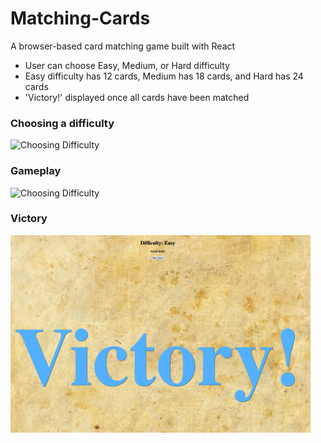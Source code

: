# Matching-Cards
A browser-based card matching game built with React

- User can choose Easy, Medium, or Hard difficulty
- Easy difficulty has 12 cards, Medium has 18 cards, and Hard has 24 cards
- 'Victory!' displayed once all cards have been matched
  
### Choosing a difficulty
![Choosing Difficulty](https://media.giphy.com/media/eL4IW61UtowQ13YuA8/giphy.gif)

  
### Gameplay
![Choosing Difficulty](https://media.giphy.com/media/MKHlVAqU0SGXxcXYlJ/giphy.gif)

  
### Victory
<img align='center' src="https://github.com/m-jchin/Matching-Cards/blob/main/victory%20screen.png" width="480px" height="316px">

